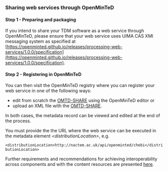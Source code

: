 ### Sharing web services through OpenMinTeD

#### 

#### **Step 1 - Preparing and packaging**

If you intend to share your TDM software as a web service through OpenMinTeD, please ensure that your web service uses UIMA CAS XMI messaging system as specified at [https://openminted.github.io/releases/processing-web-services/1.0.0/specification](https://openminted.github.io/releases/processing-web-services/1.0.0/specification).

#### **Step 2 - Registering in OpenMinTeD**

You can then visit the OpenMinTeD registry where you can register your web service in one of the following ways:

* edit from scratch the [OMTD-SHARE](/the_omtd-share_metadata_schema.md) using the OpenMinTeD editor or
* upload an XML file with the [OMTD-SHARE](/the_omtd-share_metadata_schema.md). 

In both cases, the metadata record can be viewed and edited at the end of the process.

You must provide the the URL where the web service can be executed in the metadata element _&lt;distributionLocation&gt;_, e.g.

`<distributionLocation>http://nactem.ac.uk/api/openminted/chebi</distributionLocation>`

Further requirements and recommendations for achieving interoperability across components and with the content resources are presented [here](/guidelines_for_providers_of_sw_resources/how-to-make-your-components-interoperable.md).



